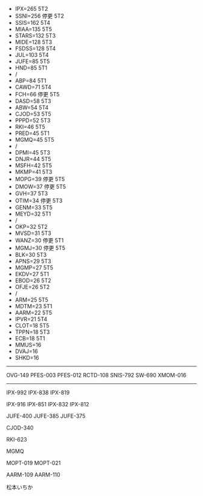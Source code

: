 - IPX=265 5T2
- SSNI=256 停更 5T2
- SSIS=162 5T4
- MIAA=135 5T5
- STARS=132 5T3
- MIDE=128 5T3
- FSDSS=128 5T4
- JUL=103 5T4
- JUFE=85 5T5
- HND=85 5T1
- /
- ABP=84 5T1
- CAWD=71 5T4
- FCH=66 停更 5T5
- DASD=58 5T3
- ABW=54 5T4
- CJOD=53 5T5
- PPPD=52 5T3
- RKI=46 5T5
- PRED=45 5T1
- MGMQ=45 5T5
- /
- DPMI=45 5T3
- DNJR=44 5T5
- MSFH=42 5T5
- MKMP=41 5T3
- MOPG=39 停更 5T5
- DMOW=37 停更 5T5
- GVH=37 5T3
- OTIM=34 停更 5T3
- GENM=33 5T5
- MEYD=32 5T1
- /
- OKP=32 5T2
- MVSD=31 5T3
- WANZ=30 停更 5T1
- MGMJ=30 停更 5T5
- BLK=30 5T3
- APNS=29 5T3
- MGMP=27 5T5
- EKDV=27 5T1
- EBOD=26 5T2
- OFJE=26 5T2
- /
- ARM=25 5T5
- MDTM=23 5T1
- AARM=22 5T5
- IPVR=21 5T4
- CLOT=18 5T5
- TPPN=18 5T3
- ECB=18 5T1
- MMUS=16
- DVAJ=16
- SHKD=16


---

OVG-149
PFES-003
PFES-012
RCTD-108
SNIS-792
SW-690
XMOM-016

---

IPX-992
IPX-838
IPX-819

IPX-916
IPX-851
IPX-832
IPX-812

JUFE-400
JUFE-385
JUFE-375

CJOD-340

RKI-623

MGMQ

MOPT-019
MOPT-021

AARM-109
AARM-110

松本いちか
